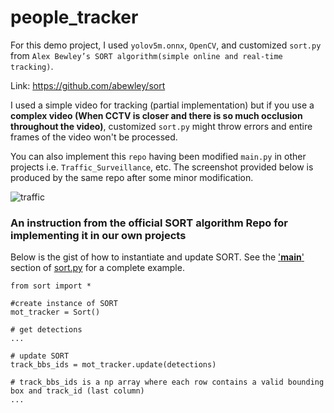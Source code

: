 # people_tracker

For this demo project, I used ```yolov5m.onnx```, ```OpenCV```, and customized ```sort.py``` from ```Alex Bewley’s SORT algorithm(simple online and real-time tracking)```.


Link: https://github.com/abewley/sort

I used a simple video for tracking (partial implementation) but if you use a **complex video (When CCTV is closer and there is so much occlusion throughout the video)**, customized 
```sort.py``` might throw errors and entire frames of the video won't be processed.

You can also implement this ```repo``` having been modified ```main.py``` in other projects i.e. ```Traffic_Surveillance```, etc. The screenshot provided below is produced by the same
repo after some minor modification.


![traffic](https://user-images.githubusercontent.com/89622996/168426572-a177ce1c-be44-492b-af70-17c98a040b66.png)


### An instruction from the official SORT algorithm Repo for implementing it in our own projects 

Below is the gist of how to instantiate and update SORT. See the ['__main__'](https://github.com/abewley/sort/blob/master/sort.py#L239) section of [sort.py](https://github.com/abewley/sort/blob/master/sort.py#L239) for a complete example.
    
    from sort import *
    
    #create instance of SORT
    mot_tracker = Sort() 
    
    # get detections
    ...
    
    # update SORT
    track_bbs_ids = mot_tracker.update(detections)

    # track_bbs_ids is a np array where each row contains a valid bounding box and track_id (last column)
    ...
